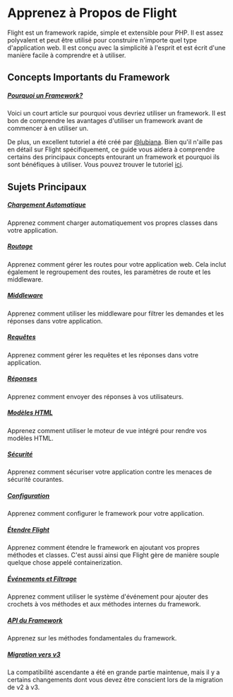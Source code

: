 # Apprenez à Propos de Flight

Flight est un framework rapide, simple et extensible pour PHP. Il est assez polyvalent et peut être utilisé pour construire n'importe quel type d'application web. Il est conçu avec la simplicité à l'esprit et est écrit d'une manière facile à comprendre et à utiliser.

## Concepts Importants du Framework

##### [Pourquoi un Framework?](/learn/why-frameworks)

Voici un court article sur pourquoi vous devriez utiliser un framework. Il est bon de comprendre les avantages d'utiliser un framework avant de commencer à en utiliser un.

De plus, un excellent tutoriel a été créé par [@lubiana](https://git.php.fail/lubiana). Bien qu'il n'aille pas en détail sur Flight spécifiquement, ce guide vous aidera à comprendre certains des principaux concepts entourant un framework et pourquoi ils sont bénéfiques à utiliser. Vous pouvez trouver le tutoriel [ici](https://git.php.fail/lubiana/no-framework-tutorial/src/branch/master/README.md).

## Sujets Principaux

##### [Chargement Automatique](/learn/autoloading)

Apprenez comment charger automatiquement vos propres classes dans votre application.

##### [Routage](/learn/routing)

Apprenez comment gérer les routes pour votre application web. Cela inclut également le regroupement des routes, les paramètres de route et les middleware.

##### [Middleware](/learn/middleware)

Apprenez comment utiliser les middleware pour filtrer les demandes et les réponses dans votre application.

##### [Requêtes](/learn/requests)

Apprenez comment gérer les requêtes et les réponses dans votre application.

##### [Réponses](/learn/responses)

Apprenez comment envoyer des réponses à vos utilisateurs.

##### [Modèles HTML](/learn/templates)

Apprenez comment utiliser le moteur de vue intégré pour rendre vos modèles HTML.

##### [Sécurité](/learn/security)

Apprenez comment sécuriser votre application contre les menaces de sécurité courantes.

##### [Configuration](/learn/configuration)

Apprenez comment configurer le framework pour votre application.

##### [Étendre Flight](/learn/extending)

Apprenez comment étendre le framework en ajoutant vos propres méthodes et classes. C'est aussi ainsi que Flight gère de manière souple quelque chose appelé containerization.

##### [Événements et Filtrage](/learn/filtering)

Apprenez comment utiliser le système d'événement pour ajouter des crochets à vos méthodes et aux méthodes internes du framework.

##### [API du Framework](/learn/api)

Apprenez sur les méthodes fondamentales du framework.

##### [Migration vers v3](/learn/migrating-to-v3)
La compatibilité ascendante a été en grande partie maintenue, mais il y a certains changements dont vous devez être conscient lors de la migration de v2 à v3.